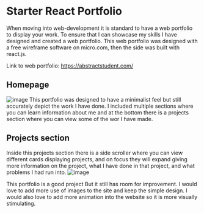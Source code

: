 # Starter React Portfolio

When moving into web-development it is standard to have a web portfolio to display your work. To ensure that I can showcase my skills I have designed and created a web portfolio. This web portfolio was designed with a free wireframe software on micro.com, then the side was built with react.js. 

Link to web portfolio: https://abstractstudent.com/

## Homepage
![image](https://user-images.githubusercontent.com/81537476/171311201-781c9423-9898-478a-b348-55a90b1dd054.png)
This portfolio was designed to have a minimalist feel but still accurately depict the work I have done. I included multiple sections where you can learn information about me and at the bottom there is a projects section where you can view some of the wor I have made. 

## Projects section
Inside this projects section there is a side scroller where you can view different cards displaying projects, and on focus they will expand giving more information on the project, what I have done in that project, and what problems I had run into. 
![image](https://user-images.githubusercontent.com/81537476/171311430-3021f604-20d2-4fd6-af03-ea3e9d7a8aa3.png)


This portfolio is a good project But it still has room for improvement. I would love to add more use of images to the site and keep the simple design. I would also love to add more animation into the website so it is more visually stimulating. 
